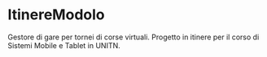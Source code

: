 # ItinereModolo
Gestore di gare per tornei di corse virtuali. Progetto in itinere per il corso di Sistemi Mobile e Tablet in UNITN.
